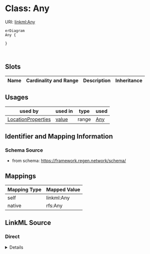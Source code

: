 

# Class: Any



URI: [linkml:Any](https://w3id.org/linkml/Any)



```mermaid
erDiagram
Any {

}



```



<!-- no inheritance hierarchy -->


## Slots

| Name | Cardinality and Range | Description | Inheritance |
| ---  | --- | --- | --- |





## Usages

| used by | used in | type | used |
| ---  | --- | --- | --- |
| [LocationProperties](LocationProperties.md) | [value](value.md) | range | [Any](Any.md) |






## Identifier and Mapping Information







### Schema Source


* from schema: https://framework.regen.network/schema/




## Mappings

| Mapping Type | Mapped Value |
| ---  | ---  |
| self | linkml:Any |
| native | rfs:Any |







## LinkML Source

<!-- TODO: investigate https://stackoverflow.com/questions/37606292/how-to-create-tabbed-code-blocks-in-mkdocs-or-sphinx -->

### Direct

<details>
```yaml
name: Any
from_schema: https://framework.regen.network/schema/
class_uri: linkml:Any

```
</details>

### Induced

<details>
```yaml
name: Any
from_schema: https://framework.regen.network/schema/
class_uri: linkml:Any

```
</details>